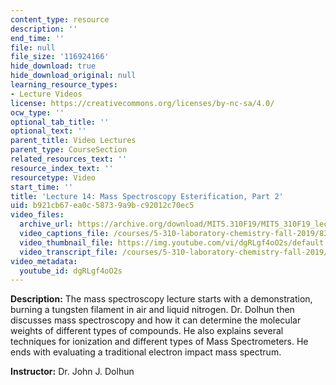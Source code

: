 ```yaml
---
content_type: resource
description: ''
end_time: ''
file: null
file_size: '116924166'
hide_download: true
hide_download_original: null
learning_resource_types:
- Lecture Videos
license: https://creativecommons.org/licenses/by-nc-sa/4.0/
ocw_type: ''
optional_tab_title: ''
optional_text: ''
parent_title: Video Lectures
parent_type: CourseSection
related_resources_text: ''
resource_index_text: ''
resourcetype: Video
start_time: ''
title: 'Lecture 14: Mass Spectroscopy Esterification, Part 2'
uid: b921cb67-ea0c-5873-9a9b-c92012c70ec5
video_files:
  archive_url: https://archive.org/download/MIT5.310F19/MIT5_310F19_lec14_300k.mp4
  video_captions_file: /courses/5-310-laboratory-chemistry-fall-2019/83d23317084e5b51878cac0d60aa06eb_dgRLgf4oO2s.vtt
  video_thumbnail_file: https://img.youtube.com/vi/dgRLgf4oO2s/default.jpg
  video_transcript_file: /courses/5-310-laboratory-chemistry-fall-2019/da0c89ad60038506d4a94671745d4e68_dgRLgf4oO2s.pdf
video_metadata:
  youtube_id: dgRLgf4oO2s
---
```


**Description:** The mass spectroscopy lecture starts with a demonstration, burning a tungsten filament in air and liquid nitrogen. Dr. Dolhun then discusses mass spectroscopy and how it can determine the molecular weights of different types of compounds. He also explains several techniques for ionization and different types of Mass Spectrometers. He ends with evaluating a traditional electron impact mass spectrum.

**Instructor:** Dr. John J. Dolhun


